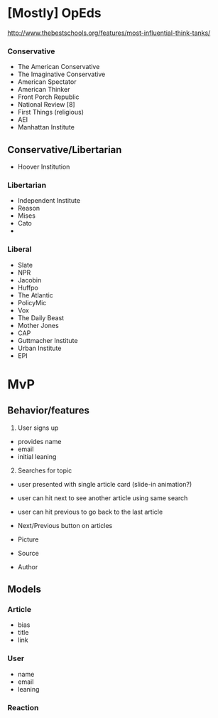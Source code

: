 # [Mostly] OpEds

http://www.thebestschools.org/features/most-influential-think-tanks/

### Conservative

- The American Conservative 
- The Imaginative Conservative 
- American Spectator
- American Thinker
- Front Porch Republic 
- National Review [8]
- First Things (religious) 
- AEI
- Manhattan Institute

## Conservative/Libertarian
- Hoover Institution

### Libertarian

- Independent Institute
- Reason
- Mises
- Cato
- 

### Liberal

- Slate
- NPR
- Jacobin
- Huffpo
- The Atlantic
- PolicyMic
- Vox
- The Daily Beast
- Mother Jones
- CAP
- Guttmacher Institute
- Urban Institute
- EPI

#  MvP

## Behavior/features

1. User signs up
- provides name
- email 
- initial leaning 

2. Searches for topic
- user presented with single article card (slide-in animation?) 
- user can hit next to see another article using same search 
- user can hit previous to go back to the last article
 

- Next/Previous button on articles
- Picture
- Source
- Author

## Models

### Article

- bias
- title
- link


### User

- name
- email
- leaning

### Reaction

### 

